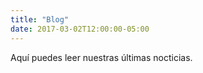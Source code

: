```yaml
---
title: "Blog"
date: 2017-03-02T12:00:00-05:00
---
```


Aquí puedes leer nuestras últimas nocticias.
